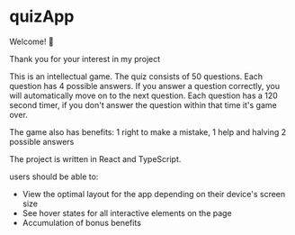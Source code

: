 # quizApp

Welcome! 👋

Thank you for your interest in my project

This is an intellectual game. The quiz consists of 50 questions. Each question has 4 possible answers. If you answer a question correctly, you will automatically move on to the next question. Each question has a 120 second timer, if you don't answer the question within that time it's game over.

The game also has benefits: 1 right to make a mistake, 1 help and halving 2 possible answers

The project is written in React and TypeScript.

users should be able to:
- View the optimal layout for the app depending on their device's screen size
- See hover states for all interactive elements on the page
- Accumulation of bonus benefits
